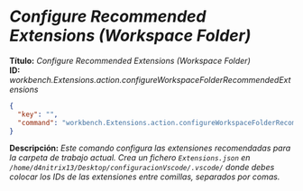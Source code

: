 <!-- Autor: Daniel Benjamin Perez Morales -->
<!-- GitHub: https://github.com/DanielBenjaminPerezMoralesDev13 -->
<!-- Gitlab: https://gitlab.com/DanielBenjaminPerezMoralesDev13 -->
<!-- Correo electrónico: danielperezdev@proton.me -->

# ***Configure Recommended Extensions (Workspace Folder)***

**Título:** *Configure Recommended Extensions (Workspace Folder)*  
**ID:** *workbench.Extensions.action.configureWorkspaceFolderRecommendedExtensions*

```json
{
  "key": "",
  "command": "workbench.Extensions.action.configureWorkspaceFolderRecommendedExtensions"
}
```

**Descripción:** *Este comando configura las extensiones recomendadas para la carpeta de trabajo actual. Crea un fichero `Extensions.json` en `/home/d4nitrix13/Desktop/configuracionVscode/.vscode/` donde debes colocar los IDs de las extensiones entre comillas, separados por comas.*
